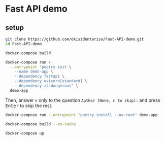 # Fast API demo

## setup

```bash
git clone https://github.com/okisidentarisu/Fast-API-demo.git
cd Fast-API-demo
```

```bash
docker-compose build
```

```bash
docker-compose run \
  --entrypoint "poetry init \
    --name demo-app \
    --dependency fastapi \
    --dependency uvicorn[standard] \
    --dependency itsdangerous" \
  demo-app
```

Then, answer `n` only to the question `Author [None, n to skip]:` and press <kbd>Enter</kbd> to skip the rest.

```bash
docker-compose run --entrypoint "poetry install --no-root" demo-app
```

```bash
docker-compose build --no-cache
```

```bash
docker-compose up
```
